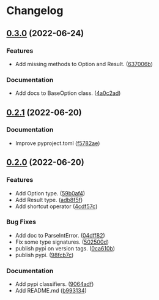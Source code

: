 # Changelog

## [0.3.0](https://github.com/pawelrubin/rustshed/compare/v0.2.1...v0.3.0) (2022-06-24)


### Features

* Add missing methods to Option and Result. ([637006b](https://github.com/pawelrubin/rustshed/commit/637006b70fd659927093d95083d3472f2bb7a089))


### Documentation

* Add docs to BaseOption class. ([4a0c2ad](https://github.com/pawelrubin/rustshed/commit/4a0c2ad99cc3d4126625aa8e443d6483ac42b091))

## [0.2.1](https://github.com/pawelrubin/rustshed/compare/v0.2.0...v0.2.1) (2022-06-20)


### Documentation

* Improve pyproject.toml ([f5782ae](https://github.com/pawelrubin/rustshed/commit/f5782aeb82c2fe4e7658b52592bd7273712cd0da))

## [0.2.0](https://github.com/pawelrubin/rustshed/compare/v0.1.3...v0.2.0) (2022-06-20)


### Features

* Add Option type. ([59b0af4](https://github.com/pawelrubin/rustshed/commit/59b0af42e865e9cd56a6a4c3d3014ffb0cf009a1))
* Add Result type. ([adb8f5f](https://github.com/pawelrubin/rustshed/commit/adb8f5f6f71aaa90a5946f90c02994050b57322c))
* Add shortcut operator ([4cdf57c](https://github.com/pawelrubin/rustshed/commit/4cdf57cf959637fe68203f8a0116270870e03219))


### Bug Fixes

* Add doc to ParseIntError. ([04dff82](https://github.com/pawelrubin/rustshed/commit/04dff829dfa3397c5d6cdc1628e0bf1a6dce7c79))
* Fix some type signatures. ([502500d](https://github.com/pawelrubin/rustshed/commit/502500d8e172829db4b96d2312088b3aa8c25aef))
* publish pypi on version tags. ([0ca610b](https://github.com/pawelrubin/rustshed/commit/0ca610b2a7913dbbfd36830422e08b07117df5ae))
* publish pypi. ([98fcb7c](https://github.com/pawelrubin/rustshed/commit/98fcb7c02699be3e50406a9f059cd32dcc161723))


### Documentation

* Add pypi classifiers. ([9064adf](https://github.com/pawelrubin/rustshed/commit/9064adfc4e530af2588fb4de2083a4981a4a1508))
* Add README.md ([b993134](https://github.com/pawelrubin/rustshed/commit/b9931341520e6d9cf7817b428db68de37ae8e9d1))

